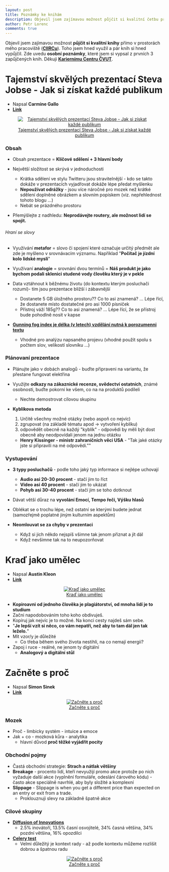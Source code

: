 ```yaml
---
layout: post
title: Poznámky ke knihám
description: Objevil jsem zajímavou možnost půjčit si kvalitní četbu přímo v prostorách mého pracoviště (tj. na CIIRCu). Toho jsem hned využil a pár knih si půjčil. Zde uvedu poznámky, které jsem si vypsal že 3 zapůjčených knih. Děkuji Kariernímu Centru ČVUT.
author: Petr Lorenc
comments: true
---
```


Objevil jsem zajímavou možnost **půjčit si kvalitní knihy** přímo v prostorách mého pracoviště (<a href="https://www.ciirc.cvut.cz/">**CIIRCu**</a>). Toho jsem hned využil a pár knih si hned vypůjčil. Zde uvedu **osobní poznámky**, které jsem si vypsal z prvních 3 zapůjčených knih. Děkuji <a href="http://kariernicentrum.cz/">**Kariernímu Centru ČVUT**</a>.

# Tajemství skvělých prezentací Steva Jobse - Jak si získat každé publikum

  * Napsal **Carmine Gallo**
  * <a href="https://www.databazeknih.cz/knihy/tajemstvi-skvelych-prezentaci-steva-jobse-jak-si-ziskat-kazde-publikum-138097">**Link**</a>

<figure class="image" align="middle">
  <a href="{{ site.baseurl }}/images/Books/jobs.jpg" data-title="Tajemství skvělých prezentací Steva Jobse - Jak si získat každé publikum" data-lightbox="roadtrip">
    <img src="{{ site.baseurl }}/images/Books/jobs.jpg" alt="Tajemství skvělých prezentací Steva Jobse - Jak si získat každé publikum" title="Tajemství skvělých prezentací Steva Jobse - Jak si získat každé publikum"/>
    <figcaption>Tajemství skvělých prezentací Steva Jobse - Jak si získat každé publikum</figcaption>
  </a>
</figure>

### Obsah

  * Obsah prezentace = **Klíčové sdělení + 3 hlavní body**


  * Největší složitost se skrývá v jednoduchosti
    * Krátka sdělení ve stylu Twitteru jsou stravitelnější - kdo se takto dokáže v prezentacích vyjadřovat dokáže lépe předat myšlenku
    * **Nepoužívat odrážky** - jsou více náročné pro mozek než krátké sdělení doplněné obrázkem a slovním popiskem (viz. nepřehlednost tohoto blogu ...)
    * Nebát se prázdného prostoru
  * Přemýšlejte z nadhledu: **Neprodávejte routery, ale možnost lidí se spojit.**


###### Hraní se slovy

  * Využívání **metafor** = slovo či spojení které označuje určitý předmět ale zde je myšleno v srovnávacím významu. Například "**Počítač je jízdní kolo lidské mysli**"
  * Využívaní **analogie** = srovnání dvou termínů = **Náš produkt je jako bychom podali sklenici studené vody člověku který je v pekle**

  * Data vztáhnout k běžnému životu (do kontextu kterým posluchači rozumí)- tím jsou prezentace bližší i zábavnější
    * Dostanete 5 GB úložného prostoru?? Co to asi znamená? ... Lépe řící, že dostanete místo dostatečné pro asi 1000 písniček
    * Přístroj váží 185g?? Co to asi znamená? ... Lépe řící, že se přístroj bude pohodlně nosit v kapse
 
  * <a href="https://en.wikipedia.org/wiki/Gunning_fog_index">**Gunning fog index je délka (v letech) vzdělání nutná k porozumenni textu**</a>
    * Vhodné pro analýzu napsaného projevu (vhodné použít spolu s počtem slov, velikostí slovníku ...)

### Plánovaní prezentace

  * Plánujte jako v dobách analogů - buďte připraveni na variantu, že přestane fungovat elektřina
  * Využijte **odkazy na zákaznické recenze, svědectví ostatních**, známé osobnosti, buďte pokorní ke všem, co na na produktů podíleli
    * Nechte demostrovat cílovou skupinu

  * **Kyblikova metoda** 
    1. Určitě všechny možné otázky (nebo aspoň co nejvíc)
    2. zgrupovat (na základě tématu apod -> vytvoření kyblíku)
    3. odpovědět obecně na každý "kyblík" - odpovědi by měli být dost obecně aby neodpovídali jenom na jednu otázku
	* **Henry Kissinger - ministr zahraničních věci USA** - "Tak jaké otázky jste si připravili na mé odpovědi.""

### Vystupování

  * **3 typy posluchačů** - podle toho jaký typ informace si nejlépe uchovají
    * **Audio asi 20-30 procent** - stačí jim to říct
    * **Video asi 40 procent** - stačí jim to ukázat
    * **Pohyb asi 30-40 procent** - stačí jim se toho dotknout

  * Dávat větší důraz na **vyvolání Emocí, Tempo řeči, Výšku hlasů**

  * Oblékat se o trochu lépe, než ostatní se kterými budete jednat (samozřejmě poplatné jiným kulturním aspektům)

  * **Neomlouvat se za chyby v prezentaci**
    * Když si jich někdo nejspíš všimne tak jenom přiznat a jít dál
    * Když nevšimne tak na to neupozorňovat


# Kraď jako umělec

  * Napsal **Austin Kleon**
  * <a href="https://www.databazeknih.cz/knihy/krad-jako-umelec-138173?c=all">**Link**</a>


<figure class="image" align="middle">
  <a href="{{ site.baseurl }}/images/Books/krad.jpg" data-title="Kraď jako umělec" data-lightbox="roadtrip">
    <img src="{{ site.baseurl }}/images/Books/krad.jpg" alt="Kraď jako umělec" title="Kraď jako umělec"/>
    <figcaption>Kraď jako umělec</figcaption>
  </a>
</figure>

  * **Kopiroavni od jednoho člověka je plagiátorství, od mnoha lidí je to studium**
  * Začni napodobováním toho koho obdivuješ.
  * Kopíruj jak nejvíc je to možné. Na konci cesty najdeš sám sebe.
  * "**Je lepší vzít si něco, co vám nepatří, než aby to tam dál jen tak leželo.**"
  * Mít vzor/y je důležité
    * Co třeba během svého života nestihli, na co nemají energii?
  * Zapoj i ruce - reálné, ne jenom ty digitální
    * **Analogový a digitální stůl**


# Začněte s proč

  * Napsal **Simon Sinek**
  * <a href="https://www.databazeknih.cz/knihy/zacnete-s-proc-172655">**Link**</a>

<figure class="image" align="middle">
  <a href="{{ site.baseurl }}/images/Books/proc.jpg" data-title="Začněte s proč" data-lightbox="roadtrip">
    <img src="{{ site.baseurl }}/images/Books/proc.jpg" alt="Začněte s proč" title="Začněte s proč"/>
    <figcaption>Začněte s proč</figcaption>
  </a>
</figure>

### Mozek

  * Proč - limbicky systém - intuice a emoce
  * Jak + co - mozková kůra - analytika
    * hlavní důvod **proč těžké vyjádřit pocity**

### Obchodní pojmy

  * Častá obchodní strategie: **Strach a nátlak většiny**
  * **Breakage** - procento lidí, kteří nevyužijí promo akce protože po nich vyžaduje další akce (vyplnění formuláře, odeslání čárového kódu) - často akce speciálně navrhlé, aby byly složité a komplexní
  * **Slippage** - Slippage is when you get a different price than expected on an entry or exit from a trade. 
    * Proklouznuji slevy na základně špatně akce

### Cílové skupiny

  * <a href="https://en.wikipedia.org/wiki/Diffusion_of_innovations">**Diffusion of Innovations**</a>
    * 2.5% inovátoří, 13.5% časní osvojitelé, 34% časná většina, 34% pozdní většina, 16% opozdilci
  * <a href="https://passionsquared.net/tag/the-celery-test/">**Celery test**</a>
    * Velmi důležitý je kontext rady - až podle kontextu můžeme rozlišit dobrou a špatnou radu

<figure class="image" align="middle">
  <a href="{{ site.baseurl }}/images/Books/proc1.png" data-title="Začněte s proč" data-lightbox="roadtrip">
    <img src="{{ site.baseurl }}/images/Books/proc1.png" alt="Začněte s proč" title="Začněte s proč"/>
    <figcaption>Začněte s proč</figcaption>
  </a>
</figure>
